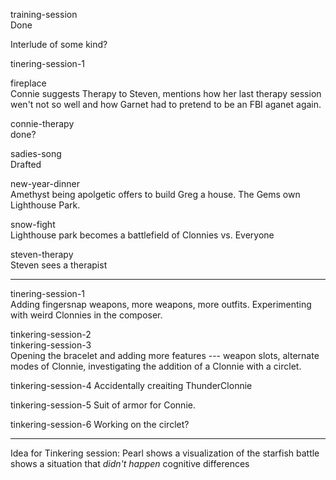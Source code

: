 
training-session  
  Done

Interlude of some kind?

tinering-session-1  

fireplace  
  Connie suggests Therapy to Steven, mentions how
  her last therapy session wen't not so well and how
  Garnet had to pretend to be an FBI aganet again.

connie-therapy  
  done?

sadies-song  
  Drafted

new-year-dinner  
  Amethyst being apolgetic offers to build Greg a house.
  The Gems own Lighthouse Park.

snow-fight  
  Lighthouse park becomes a battlefield of Clonnies vs. Everyone

steven-therapy  
  Steven sees a therapist

-----

tinering-session-1  
  Adding fingersnap weapons, more weapons, more outfits.
  Experimenting with weird Clonnies in the composer.

tinkering-session-2  
tinkering-session-3  
  Opening the bracelet and adding more features ---
  weapon slots, alternate modes of Clonnie, investigating
  the addition of a Clonnie with a circlet.

tinkering-session-4
  Accidentally creaiting ThunderClonnie

tinkering-session-5
  Suit of armor for Connie.
 
tinkering-session-6
  Working on the circlet?

----

Idea for Tinkering session:
  Pearl shows a visualization of the starfish battle
  shows a situation that *didn't happen*
  cognitive differences
